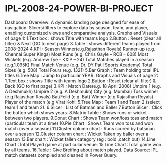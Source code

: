 # IPL-2008-24-POWER-BI-PROJECT

Dashboard Overview:
	A dynamic landing page designed for ease of navigation.
	Slicers/filters to explore data by season, team, and player, enabling customized views and comparative analysis.
Graphs and Visuals of page 1:
        1.Text box : shows Title with teams logo 
        2.Button : Reset (clear all filter) & Next (GO to next page)
        3.Table : shows different teams played from 2008-2024
        4.KPI : Season Winner(e.g.Rajasthan Royals)
		Runner-up (e.g. Chennai Super Kings)
		Most Runs (e.g. Chris Gayle – RCB – 608)
		Most Wickets (e.g. Andrew Tye – KXIP – 24)
		Total Matches played in a season  (e.g.1.095K)
		Final Match Venue (e.g. Dr. DY Patil Sports Academy)
		Total Sixes (e.g. 508)
		Total Fours (e.g. 1321)
        5.Bar Graph : Team holding total IPL titles 
	6.Tree Map : Jump to particular YEAR.
Graphs and Visuals of page 2:
	 1.Text box : shows Title with teams logo 
         2.Button : Reset (clear all filter) & Back (GO to first page)
	 3.KPI : Match Date(e.g. 18 April 2008)
		 Umpire 1 (e.g. A Deshmukh)
		 Umpire 2 (e.g. A Deshmukh)
		 City (e.g. Mumbai)
		 Toss winner (e.g.Rajasthan Royals)
		 Bat/Feild (e.g. Bat)
		 Winner (e.g Rajasthan Royals)
		Player of the match (e.g Virat Kohli
   5.Tree Map : Team 1 and Team 2 (select team 1 and team 2).
   6.Slicer : List of Batman and Baller
   7.Button Slicer : Click the button which shows years.
   8.Matrix Table : Shows runs or wicket between two players.
 	 9.Donut Chart : Shows Team won/loss toss and match (particular team at a time)
   10.Pie Chart : Shows Team won toss and won match  (over a season)
   11.Cluster column chart : Runs scored by batsman over a season
	 12.Cluster column chart : Wicket Taken by baller over a season
	 13.Bar chart : Wicket fallen category (eg : bold ,catch out)
	 14.Line Chart :Total Played game at particular venue.
	 15.Line Chart :Total game won by all teams.
	 16.Table : Give Breifing about match played.
Data Source:
	 IPL match datasets compiled and cleaned in Power Query.
